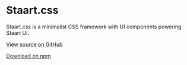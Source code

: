 # Staart.css

Staart.css is a minimalist CSS framework with UI components powering Staart UI.

[View source on GitHub](https://github.com/staart/css)

[Download on npm](https://npmjs.com/package/@staart/css)
